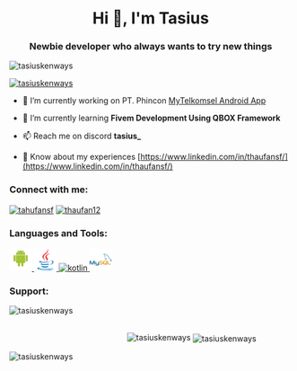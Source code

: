 <h1 align="center">Hi 👋, I'm Tasius</h1>
<h3 align="center">Newbie developer who always wants to try new things</h3>

<p align="left"> <img src="https://komarev.com/ghpvc/?username=tasiuskenways&label=Profile%20views&color=0e75b6&style=flat" alt="tasiuskenways" /> </p>

<p align="left"> <a href="https://github.com/ryo-ma/github-profile-trophy"><img src="https://github-profile-trophy.vercel.app/?username=tasiuskenways" alt="tasiuskenways" /></a> </p>

- 🔭 I’m currently working on PT. Phincon [MyTelkomsel Android App](https://play.google.com/store/apps/details?id=com.telkomsel.telkomselcm&hl=en_US&gl=US)

- 🌱 I’m currently learning **Fivem Development Using QBOX Framework**

- 📫 Reach me on discord **tasius_**

- 📄 Know about my experiences [https://www.linkedin.com/in/thaufansf/](https://www.linkedin.com/in/thaufansf/)

<h3 align="left">Connect with me:</h3>
<p align="left">
<a href="https://linkedin.com/in/tahufansf" target="blank"><img align="center" src="https://raw.githubusercontent.com/rahuldkjain/github-profile-readme-generator/master/src/images/icons/Social/linked-in-alt.svg" alt="tahufansf" height="30" width="40" /></a>
<a href="https://instagram.com/thaufan12" target="blank"><img align="center" src="https://raw.githubusercontent.com/rahuldkjain/github-profile-readme-generator/master/src/images/icons/Social/instagram.svg" alt="thaufan12" height="30" width="40" /></a>
</p>

<h3 align="left">Languages and Tools:</h3>
<p align="left"> <a href="https://developer.android.com" target="_blank" rel="noreferrer"> <img src="https://raw.githubusercontent.com/devicons/devicon/master/icons/android/android-original-wordmark.svg" alt="android" width="40" height="40"/> </a> <a href="https://www.java.com" target="_blank" rel="noreferrer"> <img src="https://raw.githubusercontent.com/devicons/devicon/master/icons/java/java-original.svg" alt="java" width="40" height="40"/> </a> <a href="https://kotlinlang.org" target="_blank" rel="noreferrer"> <img src="https://www.vectorlogo.zone/logos/kotlinlang/kotlinlang-icon.svg" alt="kotlin" width="40" height="40"/> </a> <a href="https://www.mysql.com/" target="_blank" rel="noreferrer"> <img src="https://raw.githubusercontent.com/devicons/devicon/master/icons/mysql/mysql-original-wordmark.svg" alt="mysql" width="40" height="40"/> </a> </p>

<h3 align="left">Support:</h3>
<p><a href="https://ko-fi.com/tasiuskenways"> <img align="left" src="https://cdn.ko-fi.com/cdn/kofi3.png?v=3" height="50" width="210" alt="tasiuskenways" /></a></p><br><br>

<p><img align="left" src="https://github-readme-stats.vercel.app/api/top-langs?username=tasiuskenways&show_icons=true&locale=en&layout=compact" alt="tasiuskenways" /></p>

<p>&nbsp;<img align="center" src="https://github-readme-stats.vercel.app/api?username=tasiuskenways&show_icons=true&locale=en" alt="tasiuskenways" /></p>

<p><img align="center" src="https://github-readme-streak-stats.herokuapp.com/?user=tasiuskenways&" alt="tasiuskenways" /></p>
